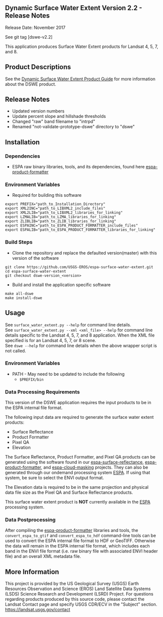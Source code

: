## Dynamic Surface Water Extent Version 2.2 - Release Notes

Release Date: November 2017

See git tag [dswe-v2.2]

This application produces Surface Water Extent products for Landsat 4, 5, 7, and 8.

## Product Descriptions
See the [Dynamic Surface Water Extent Product Guide](https://remotesensing.usgs.gov/ecv/document/provisional_dswe_README_v10.pdf) for more information about the DSWE product.

## Release Notes
* Updated version numbers
* Update percent slope and hillshade thresholds 
* Changed "raw" band filename to "intrpd"
* Renamed "not-validate-prototype-dswe" directory to "dswe"

## Installation

### Dependencies
* ESPA raw binary libraries, tools, and its dependencies, found here [espa-product-formatter](https://github.com/USGS-EROS/espa-product-formatter)

### Environment Variables
* Required for building this software
```
export PREFIX="path_to_Installation_Directory"
export XML2INC="path_to_LIBXML2_include_files"
export XML2LIB="path_to_LIBXML2_libraries_for_linking"
export LZMALIB="path_to_LZMA_libraries_for_linking"
export ZLIBLIB="path_to_ZLIB_libraries_for_linking"
export ESPAINC="path_to_ESPA_PRODUCT_FORMATTER_include_files"
export ESPALIB="path_to_ESPA_PRODUCT_FORMATTER_libraries_for_linking"

```

### Build Steps
* Clone the repository and replace the defaulted version(master) with this
  version of the software
```
git clone https://github.com/USGS-EROS/espa-surface-water-extent.git
cd espa-surface-water-extent
git checkout dswe-version_<version>
```
* Build and install the application specific software
```
make all-dswe
make install-dswe
```

## Usage
See `surface_water_extent.py --help` for command line details.<br>
See `surface_water_extent.py --xml <xml_file> --help` for command line details specific to the Landsat 4, 5, 7, and 8 application.  When the XML file specified is for an Landsat 4, 5, 7, or 8 scene.<br>
See `dswe --help` for command line details when the above wrapper script is not called.

### Environment Variables
* PATH - May need to be updated to include the following
  - `$PREFIX/bin`

### Data Processing Requirements
This version of the DSWE application requires the input products to be in the ESPA internal file format.

The following input data are required to generate the surface water extent products:
* Surface Reflectance
* Product Formatter 
* Pixel QA 
* Elevation

The Surface Reflectance, Product Formatter, and Pixel QA products can be generated using the software found in our [espa-surface-reflectance](https://github.com/USGS-EROS/espa-surface-reflectance), [espa-product-formatter](https://github.com/USGS-EROS/espa-product-formatter), and [espa-cloud-masking](https://github.com/USGS-EROS/espa-cloud-masking) projects.  They can also be generated through our ondemand processing system [ESPA](https://espa.cr.usgs.gov).  If using that system, be sure to select the ENVI output format.

The Elevation data is required to be in the same projection and physical data file size as the Pixel QA and Surface Reflectance products.

This surface water extent product is <b>NOT</b> currently available in the [ESPA](https://espa.cr.usgs.gov) processing system.

### Data Postprocessing
After compiling the [espa-product-formatter](https://github.com/USGS-EROS/espa-product-formatter) libraries and tools, the `convert_espa_to_gtif` and `convert_espa_to_hdf` command-line tools can be used to convert the ESPA internal file format to HDF or GeoTIFF.  Otherwise the data will remain in the ESPA internal file format, which includes each band in the ENVI file format (i.e. raw binary file with associated ENVI header file) and an overall XML metadata file.

## More Information
This project is provided by the US Geological Survey (USGS) Earth Resources
Observation and Science (EROS) Land Satellite Data Systems (LSDS) Science
Research and Development (LSRD) Project. For questions regarding products
produced by this source code, please contact the Landsat Contact page and
specify USGS CDR/ECV in the "Subject" section.
https://landsat.usgs.gov/contact
